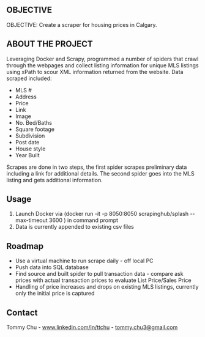 

<!-- OBJECTIVE -->
## OBJECTIVE

OBJECTIVE: Create a scraper for housing prices in Calgary.

<!-- ABOUT THE PROJECT -->
## ABOUT THE PROJECT

Leveraging Docker and Scrapy, programmed a number of spiders that crawl through the webpages and collect listing information for unique MLS listings using xPath to scour XML information returned from the website. Data scraped included:

 - MLS #
 - Address
 - Price
 - Link
 - Image
 - No. Bed/Baths
 - Square footage
 - Subdivision
 - Post date
 - House style
 - Year Built

Scrapes are done in two steps, the first spider scrapes preliminary data including a link for additional details. The second spider goes into the MLS listing and gets additional information.

<!-- USAGE EXAMPLES -->
## Usage

1. Launch Docker via (docker run -it -p 8050:8050 scrapinghub/splash --max-timeout 3600 ) in command prompt
2. Data is currently appended to existing csv files

<!-- ROADMAP -->
## Roadmap

- Use a virtual machine to run scrape daily - off local PC
- Push data into SQL database
- Find source and built spider to pull transaction data - compare ask prices with actual transaction prices to evaluate List Price/Sales Price
- Handling of price increases and drops on existing MLS listings, currently only the initial price is captured

<!-- CONTACT -->
## Contact

Tommy Chu - www.linkedin.com/in/ttchu - tommy.chu3@gmail.com

